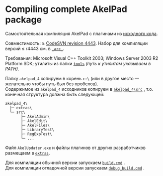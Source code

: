 # Compiling complete AkelPad package

Самостоятельная компиляция AkelPad с плагинами из [исходного кода](https://sourceforge.net/p/akelpad/codesvn/HEAD/tree/).  

Совместимость: $`\geq`$ [CodeSVN revision 4443](https://sourceforge.net/p/akelpad/codesvn/4443/). Набор для компиляции версий $`\leq`$ r4443 см. в [`_arc_`](./_arc_).  

Требования: Microsoft Visual C++ Toolkit 2003; Windows Server 2003 R2 Platform SDK; утилиты из папки [`tools`](./akelpad_4/tools) _(путь к утилитам указываем в PATH)_.  

Папку `akelpad_4` копируем в корень `c:\` (или в другое место — желательно чтобы путь был без пробелов).  
Содержимое из `akelpad_4` исходников копируем в [`akelpad_4\src`](./akelpad_4/src) , т.о. конечная структура должна быть следующей:  

```
akelpad_4\
  ├─ extras\
  └─ src\
       ├─ AkelAdmin\
       ├─ AkelEdit\
       ├─ AkelFiles\
       ├─ LibraryTest\
       ├─ RegExpTest\
       └─ ...
```

Файл `AkelUpdater.exe` и файлы плагинов от других разработчиков размещаем в [`extras`](./akelpad_4/extras).  

Для компиляции обычной версии запускаем [`build.cmd`](./akelpad_4/build.cmd) .  
Для компиляции отладочной версии запускаем [`debug_build.cmd`](./akelpad_4/debug_build.cmd) .  
